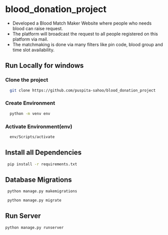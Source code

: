 # blood_donation_project

- Developed a Blood Match Maker Website where people who needs blood can raise request.
- The platform will broadcast the request to all people registered on this platform via mail.
- The matchmaking is done via many filters like pin code, blood group and time slot availability.


## Run Locally for windows


### Clone the project


```bash
  git clone https://github.com/puspita-sahoo/blood_donation_project
```

### Create Environment

```bash
  python -m venv env
```
### Activate Environment(env)

```bash
  env/Scripts/activate
```


## Install all Dependencies


```bash
 pip install -r requirements.txt
```

## Database Migrations


```bash
 python manage.py makemigrations

```
```bash
 python manage.py migrate
```

## Run Server

```bash
python manage.py runserver
```

















